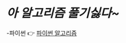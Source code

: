 # ***아 알고리즘 풀기싫다~***

-파이썬 👉 [파이썬 알고리즘](https://github.com/GrandSkyfall/Algorithm/tree/main/python)
